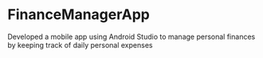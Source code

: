 # FinanceManagerApp
Developed a mobile app using Android Studio to manage personal finances by keeping track of daily personal expenses
